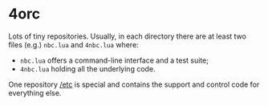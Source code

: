 #  4orc

Lots of tiny repositories. Usually, in each directory there are at least two files (e.g.) `nbc.lua` and `4nbc.lua` where:

- `nbc.lua`  offers a command-line interface and  a test suite;
- `4nbc.lua` holding  all the underlying  code.

One repository [/etc](https://github.com/4orc/etc) is special and contains the support and control code for everything else.
